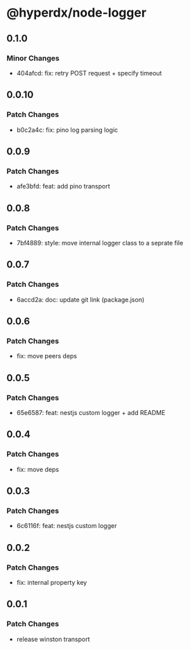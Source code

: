 # @hyperdx/node-logger

## 0.1.0

### Minor Changes

- 404afcd: fix: retry POST request + specify timeout

## 0.0.10

### Patch Changes

- b0c2a4c: fix: pino log parsing logic

## 0.0.9

### Patch Changes

- afe3bfd: feat: add pino transport

## 0.0.8

### Patch Changes

- 7bf4889: style: move internal logger class to a seprate file

## 0.0.7

### Patch Changes

- 6accd2a: doc: update git link (package.json)

## 0.0.6

### Patch Changes

- fix: move peers deps

## 0.0.5

### Patch Changes

- 65e6587: feat: nestjs custom logger + add README

## 0.0.4

### Patch Changes

- fix: move deps

## 0.0.3

### Patch Changes

- 6c6116f: feat: nestjs custom logger

## 0.0.2

### Patch Changes

- fix: internal property key

## 0.0.1

### Patch Changes

- release winston transport
